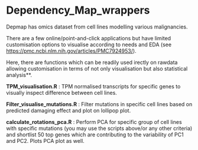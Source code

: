 # Dependency_Map_wrappers
Depmap has omics dataset from cell lines modelling various malignancies. 

There are a few online/point-and-click applications but have limited customisation options to visualise according to needs and EDA (see https://pmc.ncbi.nlm.nih.gov/articles/PMC7924953/). 

Here, there are functions which can be readily used  irectly on rawdata allowing customisation in terms of not only visualisation but also statistical analysis**.

**TPM_visualisation.R** : TPM normalised transcripts for specific genes to visually inspect difference between  cell lines.

**Filter_visualise_mutations.R** : Filter mutations in specific cell lines based on predicted damaging effect and plot on lollipop plot.

**calculate_rotations_pca.R** : Perform PCA for specific group of cell lines with specific mutations (you may use the scripts above/or any other criteria) and shortlist 50 top genes                                     which are contributing to the variability of PC1 and PC2.
                                Plots PCA plot as well.


